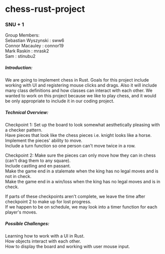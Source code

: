 # chess-rust-project
### SNU + 1
Group Members:  
Sebastian Wyszynski : sww6  
Connor Macauley : connor19  
Mark Raskin : mrask2  
Sam : stinubu2

##### Introduction: 
We are going to implement chess in Rust. Goals for this project include working with UI and registering mouse clicks
and drags. Also it will include many class definitions and how classes can interact with each other. We wanted to work on this
project because we like to play chess, and it would be only appropriate to include it in our coding project.

##### Technical Overview:  
Checkpoint 1:
Set up the board to look somewhat aesthetically pleasing with a checker pattern.  
Have pieces that look like the chess pieces i.e. knight looks like a horse.  
Implement the pieces' ability to move.  
Include a turn function so one person can't move twice in a row.  

Checkpoint 2:
Make sure the pieces can only move how they can in chess (can't drag them to any square).  
Include castling and en passant.  
Make the game end in a stalemate when the king has no legal moves and is not in check.  
Make the game end in a win/loss when the king has no legal moves and is in check.  

If parts of these checkpoints aren't complete, we leave the time after checkpoint 2 to make up for lost progress.  
If we happen to be on schedule, we may look into a timer function for each player's moves.  

##### Possible Challenges: 
Learning how to work with a UI in Rust.  
How objects interact with each other.  
How to display the board and working with user mouse input.  
